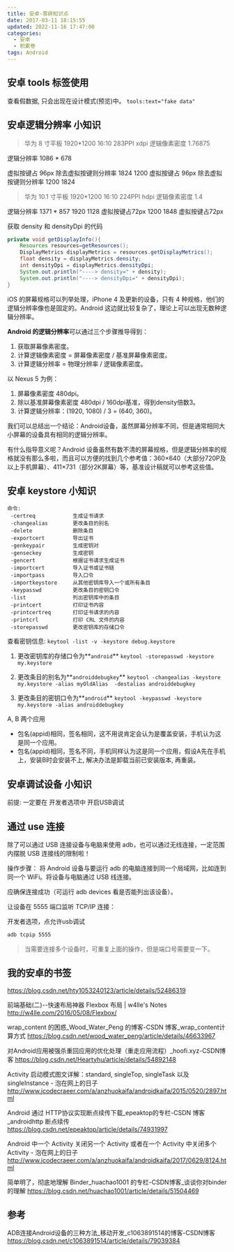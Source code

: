 ```yaml
---
title: 安卓-零碎知识点
date: 2017-03-11 18:15:55
updated: 2022-11-16 17:47:00
categories:
  - 安卓
  - 积累卷
tags: Android
---
```


## 安卓 tools 标签使用

查看假数据, 只会出现在设计模式(预览)中。 `tools:text="fake data"`

## 安卓逻辑分辨率 小知识

> 华为 8 寸平板 1920*1200  16:10   283PPI xdpi 逻辑像素密度 1.76875

逻辑分辨率 1086 * 678

虚拟按键占 96px 除去虚拟按键则分辨率 1824 1200
虚拟按键占 96px 除去虚拟按键则分辨率 1200 1824

> 华为 10.1 寸平板 1920*1200  16:10  224PPI hdpi  逻辑像素密度 1.4

逻辑分辨率 1371 * 857
1920 1128    虚拟按键占72px
1200 1848    虚拟按键占72px

获取 density 和 densityDpi 的代码

```java
private void getDisplayInfo(){
    Resources resources=getResources();
    DisplayMetrics displayMetrics = resources.getDisplayMetrics();
    float density = displayMetrics.density;
    int densityDpi = displayMetrics.densityDpi;
    System.out.println("----> density=" + density);
    System.out.println("----> densityDpi=" + densityDpi);
}
```

iOS 的屏幕规格可以列举处理，iPhone 4 及更新的设备，只有 4 种规格，他们的逻辑分辨率像也是固定的。Android 这边就比较复杂了，理论上可以出现无数种逻辑分辨率。

**Android 的逻辑分辨率**可以通过三个步骤推导得到：

1. 获取屏幕像素密度。
2. 计算逻辑像素密度 = 屏幕像素密度 / 基准屏幕像素密度。
3. 计算逻辑分辨率 = 物理分辨率 / 逻辑像素密度。

以 Nexus 5 为例：

1. 屏幕像素密度 480dpi。
2. 除以基准屏幕像素密度 480dpi / 160dpi基准，得到density倍数3。
3. 计算逻辑分辨率：(1920, 1080) / 3 = (640, 360)。

我们可以总结出一个结论：Android设备，虽然屏幕分辨率不同，但是通常相同大小屏幕的设备具有相同的逻辑分辨率。

有什么指导意义呢？Android 设备虽然有数不清的屏幕规格，但是逻辑分辨率的规格就没有那么多啦，而且可以方便的找到几个参考值：360×640（大部分720P及以上手机屏幕）、411×731（部分2K屏幕）等，基准设计稿就可以参考这些值。

## 安卓 keystore 小知识

```text
命令:
 -certreq            生成证书请求
 -changealias        更改条目的别名
 -delete             删除条目
 -exportcert         导出证书
 -genkeypair         生成密钥对
 -genseckey          生成密钥
 -gencert            根据证书请求生成证书
 -importcert         导入证书或证书链
 -importpass         导入口令
 -importkeystore     从其他密钥库导入一个或所有条目
 -keypasswd          更改条目的密钥口令
 -list               列出密钥库中的条目
 -printcert          打印证书内容
 -printcertreq       打印证书请求的内容
 -printcrl           打印 CRL 文件的内容
 -storepasswd        更改密钥库的存储口令
```

查看密钥信息:
`keytool -list -v -keystore debug.keystore`

1. 更改密钥库的存储口令为**`android`**
`keytool -storepasswd -keystore my.keystore`

2. 更改条目的别名为**`androiddebugkey`**
`keytool -changealias -keystore my.keystore -alias myOldAlias  -destalias androiddebugkey`

3. 更改条目的密钥口令为**`android`**
`keytool -keypasswd -keystore my.keystore -alias androiddebugkey`

A, B 两个应用

* 包名(appid)相同，签名相同，这不用说肯定会认为是覆盖安装，手机认为这是同一个应用。
* 包名(appid)相同，签名不同，手机同样认为这是同一个应用，假设A先在手机上，安装B时会安装不上, 解决办法是卸载当前已安装版本, 再重装。

## 安卓调试设备 小知识

前提: 一定要在 开发者选项中 开启USB调试

## 通过 use 连接

除了可以通过 USB 连接设备与电脑来使用 adb，也可以通过无线连接，一定范围内摆脱 USB 连接线的限制啦！

操作步骤：
将 Android 设备与要运行 adb 的电脑连接到同一个局域网，比如连到同一个 WiFi。将设备与电脑通过 USB 线连接。

应确保连接成功（可运行 adb devices 看是否能列出该设备）。

让设备在 5555 端口监听 TCP/IP 连接：

开发者选项，点允许usb调试

```sh
adb tcpip 5555
```

> 当需要连接多个设备时，可重复上面的操作，但是端口号需要变一下。

## 我的安卓的书签

<https://blog.csdn.net/hty1053240123/article/details/52486319>

前端基础(二)--快速布局神器 Flexbox 布局 | w4lle's Notes
<http://w4lle.com/2016/05/08/Flexbox/>

wrap_content 的困惑_Wood_Water_Peng 的博客-CSDN 博客_wrap_content计算方式
<https://blog.csdn.net/wood_water_peng/article/details/46633967>

对Android应用被强杀重回应用的优化处理（重走应用流程）_hoofi.xyz-CSDN博客
<https://blog.csdn.net/Heartyhu/article/details/54892148>

Activity 启动模式图文详解：standard, singleTop, singleTask 以及 singleInstance - 泡在网上的日子
<http://www.jcodecraeer.com/a/anzhuokaifa/androidkaifa/2015/0520/2897.html>

Android 通过 HTTP协议实现断点续传下载_epeaktop的专栏-CSDN 博客_androidhttp 断点续传
<https://blog.csdn.net/epeaktop/article/details/74931997>

Android 中一个 Activity 关闭另一个 Activity 或者在一个 Activity 中关闭多个 Activity - 泡在网上的日子
<http://www.jcodecraeer.com/a/anzhuokaifa/androidkaifa/2017/0629/8124.html>

简单明了，彻底地理解 Binder_huachao1001 的专栏-CSDN博客_谈谈你对binder的理解
<https://blog.csdn.net/huachao1001/article/details/51504469>

## 参考

ADB连接Android设备的三种方法_移动开发_c1063891514的博客-CSDN博客
<https://blog.csdn.net/c1063891514/article/details/79039384>
